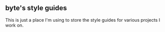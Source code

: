 ## byte's style guides

This is just a place I'm using to store the style guides for various projects I work on.